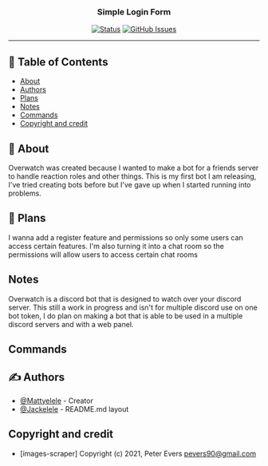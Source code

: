 <h3 align="center">Simple Login Form</h3>
<div align="center">

[![Status](https://img.shields.io/badge/status-active-success.svg)]()
[![GitHub Issues](https://img.shields.io/github/issues/Mattyelele/Overwatch)](https://img.shields.io/github/issues/Mattyelele/Overwatch)
</div>

---

## 📝 Table of Contents

- [About](#about)
- [Authors](#authors)
- [Plans](#plans)
- [Notes](#Notes)
- [Commands](#Commands)
- [Copyright and credit](#Copyright)

## 🧐 About <a name = "about"></a>

Overwatch was created because I wanted to make a bot for a friends server to handle reaction roles and other things. This is my first bot I am releasing, I've tried creating bots before but I've gave up when I started running into problems.

## 🔧 Plans <a name = "plans"></a>

I wanna add a register feature and permissions so only some users can access certain features. I'm also turning it into a chat room so the permissions will allow users to access certain chat rooms

## Notes <a name = "Notes"></a>

Overwatch is a discord bot that is designed to watch over your discord server. This still a work in progress and isn't for multiple discord use on one bot token, I do plan on making a bot that is able to be used in a multiple discord servers and with a web panel. 

## Commands <a name = "Commands"></a>


## ✍️ Authors <a name = "authors"></a>

- [@Mattyelele](https://github.com/Mattyelele) - Creator
- [@Jackelele](https://github.com/Jackelele) - README.md layout

## Copyright and credit <a name = "Copyright"></a>
- [images-scraper] Copyright (c) 2021, Peter Evers pevers90@gmail.com
